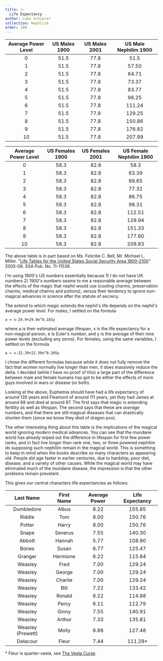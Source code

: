 ```yaml
---
title: >-
  Life Expectancy
author: Luke Schierer
collection: Nephilim
order: 100
---
```


| Average Power Level | US Males 1900 | US Males 2001 | US Male Nephilim 1900 |
| :-----------------: | :-----------: | :-----------: | :-------------------: |
|          0          |     51.5      |     77.8      |         51.5          |
|          1          |     51.5      |     77.8      |         57.50         |
|          2          |     51.5      |     77.8      |         64.71         |
|          3          |     51.5      |     77.8      |         73.37         |
|          4          |     51.5      |     77.8      |         83.77         |
|          5          |     51.5      |     77.8      |         96.25         |
|          6          |     51.5      |     77.8      |        111.24         |
|          7          |     51.5      |     77.8      |        129.25         |
|          8          |     51.5      |     77.8      |        150.86         |
|          9          |     51.5      |     77.8      |        176.82         |
|         10          |     51.5      |     77.8      |        207.99         |

| Average Power Level | US Females 1900 | US Females 2001 | US Female Nephilim 1900 |
| :-----------------: | :-------------: | :-------------: | :---------------------: |
|          0          |      58.3       |      82.8       |          58.3           |
|          1          |      58.3       |      82.8       |          63.39          |
|          2          |      58.3       |      82.8       |          69.65          |
|          3          |      58.3       |      82.8       |          77.32          |
|          4          |      58.3       |      82.8       |          86.75          |
|          5          |      58.3       |      82.8       |          98.31          |
|          6          |      58.3       |      82.8       |         112.51          |
|          7          |      58.3       |      82.8       |         129.94          |
|          8          |      58.3       |      82.8       |         151.33          |
|          9          |      58.3       |      82.8       |         177.60          |
|         10          |      58.3       |      82.8       |         209.83          |

The above table is in part based on Ms. Felicitie C. Bell, Mr. Michael L. Miller. "[Life Tables for the United States Social Security Area 1900-2100]" 2005-08. SSA Pub. No. 11-11536.

I'm using 1900's US numbers essentially because 1) I do not have UK numbers 2)
1900's numbers seams to me a reasonable average between the effects of the magic
that nephil would use (cooling charms, preservation charms, medical charms and
potions), versus their tendency to ignore non-magical advances in science after
the statute of secrecy.

The extend to which magic extends the nephil's life depends on the nephil's
average power level. For males, I settled on the formula

```
a = x-29.9+29.9e^0.183y
```

where a is their estimated average lifespan, x is the life expectancy for a
non-magical person, e is Euler's number, and y is the average of their nine
power levels (excluding any zeros). For females, using the same variables,
I settled on the formula

```
a = x-22.39+22.39e^0.205y
```

I chose the different formulas because while it does not fully remove the fact
that women normally live longer than men, it does massively reduce the delta.
I decided (while I have no proof of this) a large part of the difference between
male and female humans has got to be either the effects of more guys involved
in wars or disease (or both).

Looking at the above, Euphemia should have had a life expectancy of around 130
years and Fleamont of around 111 years, yet they had James at around 68 and died
at around 87. The first says that magic is extending fertility as well as
lifespan. The second says that these are _average_ numbers, and that there are
still magical diseases that can drastically shorten them (since we know they
died of dragon pox).

The other interesting thing about this table is the implications of the magical world
ignoring modern medical advances. You can see that the mundane world has already
wiped out the difference in lifespan for first few power ranks, and in fact live
_longer_ than rank one, two, or three powered nephilim do supposing such nephilim
remain in the magical world. This is something to keep in mind when the books describe
so many characters as appearing old. People _did_ age faster in earlier centuries,
due to hardship, poor diet, disease, and a variety of other causes. While the magical
world may have eliminated much of the mundane disease, the impression is that the
other problems remain prevelant.

This gives our central characters life expectancies as follows:

|     Last Name     | First Name | Average Power | Life Expectancy |
| :---------------: | :--------: | :-----------: | :-------------: |
|    Dumbledore     |   Albus    |     8.22      |     155.85      |
|      Riddle       |    Tom     |     8.00      |     150.76      |
|      Potter       |   Harry    |     8.00      |     150.76      |
|       Snape       |  Severus   |     7.55      |     140.30      |
|      Abbott       |   Hannah   |     5.77      |     108.90      |
|       Bones       |   Susan    |     6.77      |     125.47      |
|      Granger      |  Hermione  |     6.22      |     115.84      |
|      Weasley      |    Fred    |     7.00      |     129.24      |
|      Weasley      |   George   |     7.00      |     129.24      |
|      Weasley      |  Charlie   |     7.00      |     129.24      |
|      Weasley      |    Bill    |     7.22      |     133.42      |
|      Weasley      |   Ronald   |     6.22      |     114.88      |
|      Weasley      |   Percy    |     6.11      |     112.79      |
|      Weasley      |   Ginny    |     7.55      |     140.91      |
|      Weasley      |   Arthur   |     7.33      |     135.81      |
| Weasley (Prewett) |   Molly    |     6.88      |     127.48      |
|     Delacour      |   Fleur    |     7.44      |    111.29\*     |

\* Fleur is quarter-veela, see [The Veela Curse].

[The Veela Curse]: <./Veela Pathology>
[Life Tables for the United States Social Security Area 1900-2100]: https://www.ssa.gov/oact/NOTES/pdf_studies/study120.pdf

